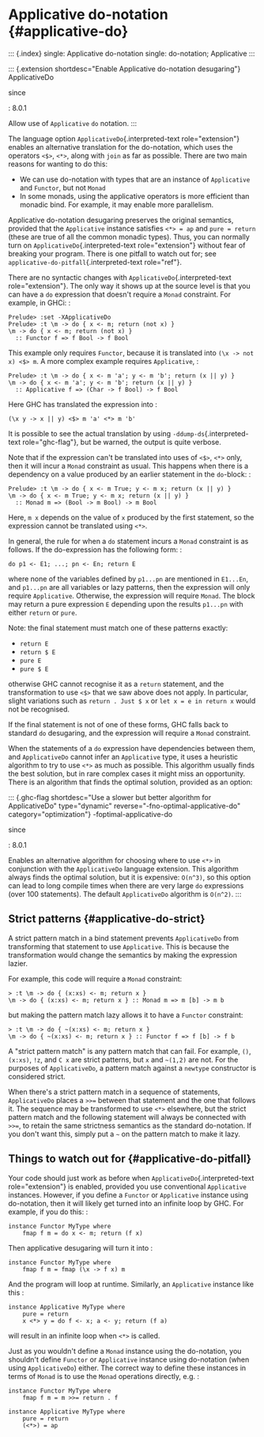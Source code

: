 Applicative do-notation {#applicative-do}
=======================

::: {.index}
single: Applicative do-notation single: do-notation; Applicative
:::

::: {.extension shortdesc="Enable Applicative do-notation desugaring"}
ApplicativeDo

since

:   8.0.1

Allow use of `Applicative` `do` notation.
:::

The language option `ApplicativeDo`{.interpreted-text role="extension"}
enables an alternative translation for the do-notation, which uses the
operators `<$>`, `<*>`, along with `join` as far as possible. There are
two main reasons for wanting to do this:

-   We can use do-notation with types that are an instance of
    `Applicative` and `Functor`, but not `Monad`
-   In some monads, using the applicative operators is more efficient
    than monadic bind. For example, it may enable more parallelism.

Applicative do-notation desugaring preserves the original semantics,
provided that the `Applicative` instance satisfies `<*> = ap` and
`pure = return` (these are true of all the common monadic types). Thus,
you can normally turn on `ApplicativeDo`{.interpreted-text
role="extension"} without fear of breaking your program. There is one
pitfall to watch out for; see `applicative-do-pitfall`{.interpreted-text
role="ref"}.

There are no syntactic changes with `ApplicativeDo`{.interpreted-text
role="extension"}. The only way it shows up at the source level is that
you can have a `do` expression that doesn\'t require a `Monad`
constraint. For example, in GHCi: :

    Prelude> :set -XApplicativeDo
    Prelude> :t \m -> do { x <- m; return (not x) }
    \m -> do { x <- m; return (not x) }
      :: Functor f => f Bool -> f Bool

This example only requires `Functor`, because it is translated into
`(\x -> not x) <$> m`. A more complex example requires `Applicative`, :

    Prelude> :t \m -> do { x <- m 'a'; y <- m 'b'; return (x || y) }
    \m -> do { x <- m 'a'; y <- m 'b'; return (x || y) }
      :: Applicative f => (Char -> f Bool) -> f Bool

Here GHC has translated the expression into :

    (\x y -> x || y) <$> m 'a' <*> m 'b'

It is possible to see the actual translation by using
`-ddump-ds`{.interpreted-text role="ghc-flag"}, but be warned, the
output is quite verbose.

Note that if the expression can\'t be translated into uses of `<$>`,
`<*>` only, then it will incur a `Monad` constraint as usual. This
happens when there is a dependency on a value produced by an earlier
statement in the `do`-block: :

    Prelude> :t \m -> do { x <- m True; y <- m x; return (x || y) }
    \m -> do { x <- m True; y <- m x; return (x || y) }
      :: Monad m => (Bool -> m Bool) -> m Bool

Here, `m x` depends on the value of `x` produced by the first statement,
so the expression cannot be translated using `<*>`.

In general, the rule for when a `do` statement incurs a `Monad`
constraint is as follows. If the do-expression has the following form: :

    do p1 <- E1; ...; pn <- En; return E

where none of the variables defined by `p1...pn` are mentioned in
`E1...En`, and `p1...pn` are all variables or lazy patterns, then the
expression will only require `Applicative`. Otherwise, the expression
will require `Monad`. The block may return a pure expression `E`
depending upon the results `p1...pn` with either `return` or `pure`.

Note: the final statement must match one of these patterns exactly:

-   `return E`
-   `return $ E`
-   `pure E`
-   `pure $ E`

otherwise GHC cannot recognise it as a `return` statement, and the
transformation to use `<$>` that we saw above does not apply. In
particular, slight variations such as `return . Just $ x` or
`let x = e in return x` would not be recognised.

If the final statement is not of one of these forms, GHC falls back to
standard `do` desugaring, and the expression will require a `Monad`
constraint.

When the statements of a `do` expression have dependencies between them,
and `ApplicativeDo` cannot infer an `Applicative` type, it uses a
heuristic algorithm to try to use `<*>` as much as possible. This
algorithm usually finds the best solution, but in rare complex cases it
might miss an opportunity. There is an algorithm that finds the optimal
solution, provided as an option:

::: {.ghc-flag shortdesc="Use a slower but better algorithm for ApplicativeDo" type="dynamic" reverse="-fno-optimal-applicative-do" category="optimization"}
-foptimal-applicative-do

since

:   8.0.1

Enables an alternative algorithm for choosing where to use `<*>` in
conjunction with the `ApplicativeDo` language extension. This algorithm
always finds the optimal solution, but it is expensive: `O(n^3)`, so
this option can lead to long compile times when there are very large
`do` expressions (over 100 statements). The default `ApplicativeDo`
algorithm is `O(n^2)`.
:::

Strict patterns {#applicative-do-strict}
---------------

A strict pattern match in a bind statement prevents `ApplicativeDo` from
transforming that statement to use `Applicative`. This is because the
transformation would change the semantics by making the expression
lazier.

For example, this code will require a `Monad` constraint:

    > :t \m -> do { (x:xs) <- m; return x }
    \m -> do { (x:xs) <- m; return x } :: Monad m => m [b] -> m b

but making the pattern match lazy allows it to have a `Functor`
constraint:

    > :t \m -> do { ~(x:xs) <- m; return x }
    \m -> do { ~(x:xs) <- m; return x } :: Functor f => f [b] -> f b

A \"strict pattern match\" is any pattern match that can fail. For
example, `()`, `(x:xs)`, `!z`, and `C x` are strict patterns, but `x`
and `~(1,2)` are not. For the purposes of `ApplicativeDo`, a pattern
match against a `newtype` constructor is considered strict.

When there\'s a strict pattern match in a sequence of statements,
`ApplicativeDo` places a `>>=` between that statement and the one that
follows it. The sequence may be transformed to use `<*>` elsewhere, but
the strict pattern match and the following statement will always be
connected with `>>=`, to retain the same strictness semantics as the
standard do-notation. If you don\'t want this, simply put a `~` on the
pattern match to make it lazy.

Things to watch out for {#applicative-do-pitfall}
-----------------------

Your code should just work as before when
`ApplicativeDo`{.interpreted-text role="extension"} is enabled, provided
you use conventional `Applicative` instances. However, if you define a
`Functor` or `Applicative` instance using do-notation, then it will
likely get turned into an infinite loop by GHC. For example, if you do
this: :

    instance Functor MyType where
        fmap f m = do x <- m; return (f x)

Then applicative desugaring will turn it into :

    instance Functor MyType where
        fmap f m = fmap (\x -> f x) m

And the program will loop at runtime. Similarly, an `Applicative`
instance like this :

    instance Applicative MyType where
        pure = return
        x <*> y = do f <- x; a <- y; return (f a)

will result in an infinite loop when `<*>` is called.

Just as you wouldn\'t define a `Monad` instance using the do-notation,
you shouldn\'t define `Functor` or `Applicative` instance using
do-notation (when using `ApplicativeDo`) either. The correct way to
define these instances in terms of `Monad` is to use the `Monad`
operations directly, e.g. :

    instance Functor MyType where
        fmap f m = m >>= return . f

    instance Applicative MyType where
        pure = return
        (<*>) = ap
